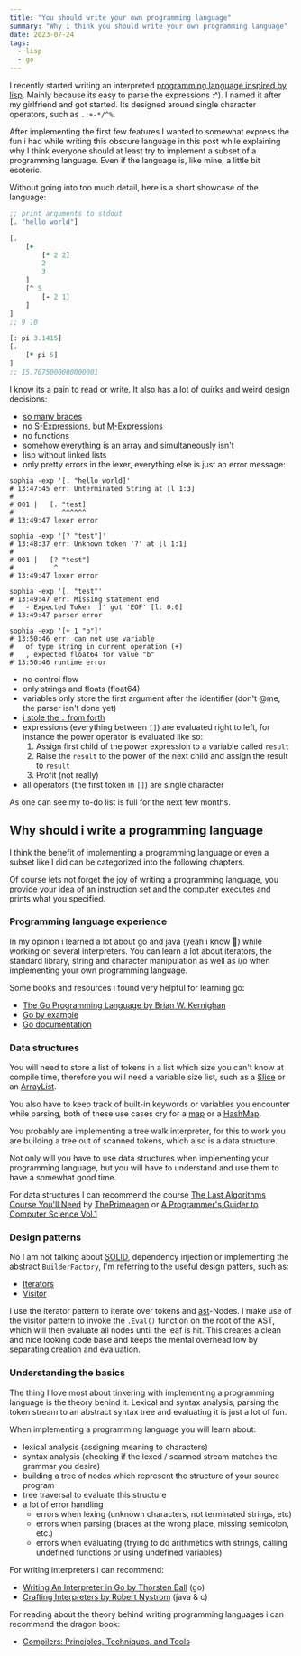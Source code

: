 ```yaml
---
title: "You should write your own programming language"
summary: "Why i think you should write your own programming language"
date: 2023-07-24
tags:
  - lisp
  - go
---
```


I recently started writing an interpreted [programming language inspired by
lisp](https://github.com/xNaCly/Sophia). Mainly because its easy to parse the
expressions :^). I named it after my girlfriend and got started. Its designed
around single character operators, such as `.:+-*/^%`.

After implementing the first few features I wanted to somewhat express the fun
i had while writing this obscure language in this post while explaining why I
think everyone should at least try to implement a subset of a programming
language. Even if the language is, like mine, a little bit esoteric.

Without going into too much detail, here is a short showcase of the language:

```clojure
;; print arguments to stdout
[. "hello world"]

[.
    [+
        [* 2 2]
        2
        3
    ]
    [^ 5
        [- 2 1]
    ]
]
;; 9 10

[: pi 3.1415]
[.
    [* pi 5]
]
;; 15.7075000000000001
```

I know its a pain to read or write. It also has a lot of quirks and weird design decisions:

- [so many braces](https://wiki.c2.com/?LispLacksVisualCues)
- no [S-Expressions](https://en.wikipedia.org/wiki/S-expression), but [M-Expressions](https://en.wikipedia.org/wiki/M-expression)
- no functions
- somehow everything is an array and simultaneously isn't
- lisp without linked lists
- only pretty errors in the lexer, everything else is just an error message:

```fish
sophia -exp '[. "hello world]'
# 13:47:45 err: Unterminated String at [l 1:3]
#
# 001 |   [. "test]
#            ^^^^^^
# 13:49:47 lexer error

sophia -exp '[? "test"]'
# 13:48:37 err: Unknown token '?' at [l 1:1]
#
# 001 |   [? "test"]
#          ^
# 13:49:47 lexer error

sophia -exp '[. "test"'
# 13:49:47 err: Missing statement end
#   - Expected Token ']' got 'EOF' [l: 0:0]
# 13:49:47 parser error

sophia -exp '[+ 1 "b"]'
# 13:50:46 err: can not use variable
#   of type string in current operation (+)
#   , expected float64 for value "b"
# 13:50:46 runtime error
```

- no control flow
- only strings and floats (float64)
- variables only store the first argument after the identifier (don't @me, the parser isn't done yet)
- [i stole the `.` from forth](<https://en.wikipedia.org/wiki/Forth_(programming_language)#%E2%80%9CHello,_World!%E2%80%9D>)
- expressions (everything between `[]`) are evaluated right to left, for
  instance the power operator is evaluated like so:
  1. Assign first child of the power expression to a variable called `result`
  2. Raise the `result` to the power of the next child and assign the result to `result`
  3. Profit (not really)
- all operators (the first token in `[]`) are single character

As one can see my to-do list is full for the next few months.

## Why should i write a programming language

I think the benefit of implementing a programming language or even a subset like I did can be categorized into the following chapters.

Of course lets not forget the joy of writing a programming language, you
provide your idea of an instruction set and the computer executes and prints
what you specified.

### Programming language experience

In my opinion i learned a lot about go and java (yeah i know 🤢) while working
on several interpreters. You can learn a lot about iterators, the standard
library, string and character manipulation as well as i/o when implementing
your own programming language.

Some books and resources i found very helpful for learning go:

- [The Go Programming Language by Brian W. Kernighan](https://www.gopl.io/)
- [Go by example](https://gobyexample.com/)
- [Go documentation](https://go.dev/doc/)

### Data structures

You will need to store a list of tokens in a list which size you can't know at
compile time, therefore you will need a variable size list, such as a
[Slice](https://gobyexample.com/slices) or an
[ArrayList](https://www.programiz.com/java-programming/arraylist).

You also have to keep track of built-in keywords or variables you encounter
while parsing, both of these use cases cry for a
[map](https://gobyexample.com/maps) or a
[HashMap](https://www.programiz.com/java-programming/hashmap).

You probably are implementing a tree walk interpreter, for this to work you are
building a tree out of scanned tokens, which also is a data structure.

Not only will you have to use data structures when implementing your
programming language, but you will have to understand and use them to have a
somewhat good time.

For data structures I can recommend the course [The Last Algorithms Course
You'll Need](https://frontendmasters.com/courses/algorithms/) by
[ThePrimeagen](https://frontendmasters.com/teachers/the-primeagen/) or [A
Programmer's Guider to Computer Science
Vol.1](https://www.goodreads.com/book/show/51185374-a-programmer-s-guide-to-computer-science)

### Design patterns

No I am not talking about [SOLID](https://en.wikipedia.org/wiki/SOLID),
dependency injection or implementing the abstract `BuilderFactory`, I'm
referring to the useful design patters, such as:

- [Iterators](https://refactoring.guru/design-patterns/iterator)
- [Visitor](https://refactoring.guru/design-patterns/visitor)

I use the iterator pattern to iterate over tokens and
[ast](https://en.wikipedia.org/wiki/Abstract_syntax_tree)-Nodes. I make use of
the visitor pattern to invoke the `.Eval()` function on the root of the AST,
which will then evaluate all nodes until the leaf is hit. This creates a clean
and nice looking code base and keeps the mental overhead low by separating
creation and evaluation.

### Understanding the basics

The thing I love most about tinkering with implementing a programming language
is the theory behind it. Lexical and syntax analysis, parsing the
token stream to an abstract syntax tree and evaluating it is just a lot of fun.

When implementing a programming language you will learn about:

- lexical analysis (assigning meaning to characters)
- syntax analysis (checking if the lexed / scanned stream matches the grammar you desire)
- building a tree of nodes which represent the structure of your source program
- tree traversal to evaluate this structure
- a lot of error handling
  - errors when lexing (unknown characters, not terminated strings, etc)
  - errors when parsing (braces at the wrong place, missing semicolon, etc.)
  - errors when evaluating (trying to do arithmetics with strings, calling undefined functions or using undefined variables)

For writing interpreters i can recommend:

- [Writing An Interpreter in Go by Thorsten Ball](https://interpreterbook.com/) (go)
- [Crafting Interpreters by Robert Nystrom](https://craftinginterpreters.com/) (java & c)

For reading about the theory behind writing programming languages i can recommend the dragon book:

- [Compilers: Principles, Techniques, and Tools](https://en.wikipedia.org/wiki/Compilers:_Principles,_Techniques,_and_Tools)
